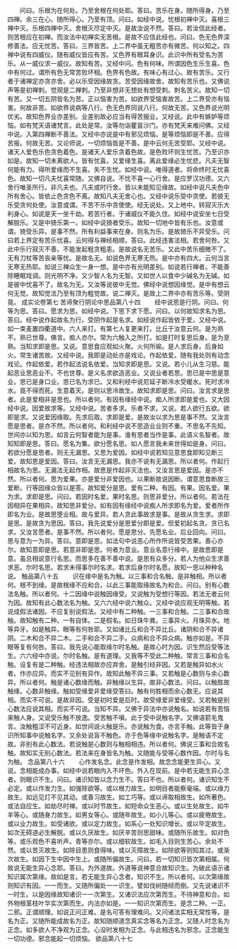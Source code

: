 <!-- { "loadSidebar": true } -->
　　问曰。乐根为在何处。乃至舍根在何处耶。答曰。苦乐在身。随所得身。乃至四禅。余三在心。随所得心。乃至有顶。问曰。如经中说。忧根初禅中灭。喜根三禅中灭。乐根四禅中灭。舍根灭尽定中灭。是故汝说不然。答曰。若汝信此经者。则苦根应在初禅。而汝法中初禅实无苦根。是故不应信此经也。问曰。色无色界深修善法。应无忧苦。答曰。三界皆苦。上二界中虽无粗苦亦有微苦。何以知之。四禅中说有四威仪。随有威仪皆应有苦。又色界有眼耳身识。此识中所有受名为苦乐。从一威仪求一威仪。故知有苦。又经中问。色有何味。所谓因色生乐生喜。色中有何过。谓所有色无常苦败坏相。色界有色故。有味心有过心。故有苦乐。又行者于诸禅定亦贪亦舍。必以乐受因缘故贪。苦受因缘故舍。故知有苦乐也。又佛说声等是初禅刺。觉观是二禅刺。乃至非想非无想处有想受刺。刺名苦义。故知一切有苦。又一切五阴皆名为苦。正以恼害为苦。如欲界受恼害故苦。上二界受亦有恼害。何故非苦。如欲界说病等八行。色无色界同说八行。何故无苦。又色界说光明优劣。故知色界业亦差别。业差别故必应当有得苦报业。又经说。此中有嫉妒等烦恼。如有梵天语诸梵言。此处是常。汝等勿诣瞿昙沙门。亦有梵天来难问佛。又经中说。入第四禅断不善法。又经中亦说是中有邪见烦恼。是等烦恼即是不善。应得苦报。何故无苦。又论师说。一切烦恼皆是不善。是中云何无苦受耶。又经中说。诸天人爱色乐色贪色着色。是诸天人爱乐贪着色故。是色败坏则生忧苦。乃至识亦如是。故知一切未离欲人。皆有忧喜。又爱缘生喜。离此爱缘必生忧悲。凡夫无智何能有力。得所爱缘而不生喜。失不生忧。如经中说。唯得道者。将命终时无忧喜色。故知一切凡夫忧喜常随。又佛自说。不忧不喜一心行舍。是应罗汉功德。又六舍行唯圣所行。非凡夫也。凡夫或时行舍。皆以未能知见缘故。如经中说凡夫色中所有舍心。皆依止色贪色不离。故知凡夫无舍心也。又经中说乐受中贪使。若彼无乐受贪何处使。汝意或谓。不苦不乐中贪使使。经无说处。又上地中。转寂灭乐大利身心。如说是天一坐千劫。若苦行者。于诸威仪不能久住。如经中说安坐七日受解脱乐。又是中猗乐第一。如经中说猗者受乐。故知一切地中皆有乐也。汝意或谓。猗受乐异。是事不然。所有利益事来在身。则名为乐。是故猗乐不异受乐。问曰若上界定有苦乐忧喜。云何得与禅经相顺。答曰。此经违害法相。若舍何咎。又此中乐行寂灭不善。不能发起粗贪粗恚。是故说名无苦乐。又此中苦乐细微不了。无有刀杖等苦丧亲等忧。是故名无。如说色界无寒无热。是中亦有四大。云何当言无寒无热耶。如说三禅众生一身一想。是中亦有光明差别。如说若行禅者。不能善除睡眠戏调。则光明不净。又少智人名为无智。又如世人以食中少碱名为无碱。如是彼中忧喜不了。故名为无。又汝等说彼中无觉。佛经中说想因缘觉。是中有想云何无觉。故知觉法乃至有顶为粗觉故。说二禅灭。是故上二界中亦有苦乐等。受阴竟。
成实论卷第七
苦谛聚行阴论中思品第八十四
　　经中说思是行阴。问曰。何等为思。答曰。愿求为思。如经中说。下思下求下愿。问曰。以何故知求名为思。答曰。经中说作起故名为行。受阴作起是名求。如经说作起皆依于爱。又经中说。如一束麦置四衢道中。六人来打。有第七人复更来打。比丘于汝意云何。是为熟不。熟已世尊。佛言。痴人亦尔。常为六触入之所打。如是打时复思后身。是为至熟。当知求即是思。又说。意思食应观如火聚。火何所喻。是人求后身。后身如火。常生诸苦故。又经中说。我即是动处亦是戏论。作起依爱。随有我处则有动念戏论。作起依爱。若作起法说名依爱。当知求即是思。又说。若小儿从生习慈。能起恶业思恶业不。不也世尊。是义名求欲造恶业。又说业者若思。思已是中思是意业。思已是身口业。思已名为求已。又和利经中说尼延子断冷水受暖水。死时求冷水。竟不得而死。生意着天。是则以思冷故生。故知求即是思。问曰。汝言求是思者。此是爱相非是思也。所以者何。有因有缘经中说。痴人所求即是爱也。又大因经中说。因爱故求等。又经中说。苦者多求。乐者不求。又说。若人欲行五欲。欲即是求。又说爱因缘取。先求后取。求即是爱。是故汝以求为思是事不然。又汝言愿是思者。是亦不然。所以者何。和利经中说不思造业业则不重。不思名不先知。世间亦以知为思。如言云何智者能为是事。谁有思者当作是事。此语义名智者。故知知即是思。答曰。愿名为集。欲分愿名思。如人愿言我未来世得如是身。问曰。若欲分愿是思者。则无无漏思。又思为爱因。如经中说若知见意思食即知见断三爱。故知思是爱因。答曰。汝言无无漏思。我亦不说有无漏思。所以者何。作起行相故名为思。无漏法无起作相。故思是作起非灭法也。又汝言思是爱因。是亦不然。所以者何。思为爱果。亦是爱分非爱因也。以果断故说因断。谓意思食断故三爱断。行等因缘众皆以是答。故知爱分是思。爱有二种。有因。有果。因名爱。果为求。求即是思。问曰。若因时名爱。果时名思。则思非爱分。所以者何。若法在因相异在果相异。故知思非爱分。如有因有缘经中说痴人所求即名为爱。爱者所作即名为业。是故思堕业相。故与爱异。若人贪此事故求是事。是故从贪生求。求即是思。是故贪为思因。答曰。我先说爱分是思爱分即是爱。但爱初起名贪。贪已名求。又汝言愿者。是事不然。所以者何。愿是思分。先愿名业。后业回向。问曰。思与意为一为异。答曰。意即是思。如法句中说恶心所作所说皆受苦果。善心亦尔。故知意即是思。若意非即是思。何者为意业。意业名意行缘中。是故思即是意。虽总相说意行名思。而思多在善不善中说。是思有众多分。若人为他众生求善求恶。尔时名思。若求未得事尔时名求。若求后身尔时名愿。故知一思以种种名说。
触品第八十五
　　识在缘中是名为触。以三事和合名触。是非触相。所以者何。根不到缘。是故根缘不应和合。以此三事能取缘故名为和合。问曰。别有心数法名触。所以者何。十二因缘中说触因缘受。又说触为受想行等因。若法无者云何为因。故知有此心数法名为触。又六六经中说六触众。又经中说应观无明等触。若说成假法诸因。不应复别说假法。又经中有二种触。一三事和合触。二三事和合故触。故知触有二种。一有自体。二是假名。如日珠牛粪。三事异火。月珠异水。地等异牙。如是触异。眼等有何咎耶。又如诸比丘和合不异比丘。诸阴和合不异诸阴。二木和合不异二木。二手和合不异二手。众病和合不异众病。触亦如是。不异眼等复有何咎。答曰。我先说心能取缘尔时名触。是故心时为因。识生然后受等法生。六六经中亦说。尔时名触。是有道理。又我等不受此二种触。常言三事和合名触。设复有是二种触。经违法相故亦应弃舍。是触引经非因。又若是触异如水火者。作亦应异。而实不见别有异作。故知此触不异三事。又若触是心数则与余心数异。所以者何。触是诸心数缘而触。非触缘以生异。故非心数法。问曰。以触胜故触缘。心数非触缘。触如受缘爱非爱缘受答曰。触有何胜相而余心数无。应说其相。而实不可说。是故非因。受是初时爱是后时。故受缘爱非爱缘受。又若触是别心数法应说其相。而实不可说。当知不异。又佛于异法中亦说触名。如说若有苦恼来触人身。又说受乐触不放逸。受苦触不嗔。此于受中说触名字。又佛语箭毛鬼言。汝触粗涩不可近身。如世间说火触是乐。亦说触为食。亦言手触。此等皆于身识所知事中说触名字。又余处说盲不触色。亦于色等缘中说触名字。是触语不定故。非别有此心数法。若说触是心数则与触相相违。所以者何。佛说三事和合故名触。故知实无别心数法。若法来在身皆名为触。又随能与受等心数作因。尔时与名为触。
念品第八十六
　　心作发名念。此念是作发相。故念念能更生异心。又说。念相能成办事。如经中说若眼内入不坏色。外入在现前。是中若无能生异心念者。则眼识不生。问曰。诸识知皆以念力生不。答曰不也。所以者何。诸识知生不必定。或以作发力生。如强除欲等。或以根力故生。如明目者能察毫端。或以缘力故生。如远见灯不见其动。或善习故生。如工巧等。或以谛取相故生。如所著色。或法自应生。如劫尽时禅。或以时节故生。如短命众生恶心。或以生处故生。如牛羊等心。或随身力故生。如男女等心。或随年故生。如小儿等心。或以疲倦故生。或以业力故生。如受诸欲。或以定力故生。如系心一处知识增长。或以毕定故生。如次无碍道必生解脱。或以久厌故生。如厌辛苦则思甜味。或随所乐故生。如对色等。或乐观色不喜听声。青等亦尔。或以细软故生。如毛入目则生苦心。余处不然。或以苦灭故生。如除目患则食得味。或以灭障故生。如除欲等则知其过。或渐次故生。如因下生中因中生上。或随所偏故生。问曰。若一切知识皆次第相属。何故说无能生异心念耶。答曰。为外道故。外道等说神意合故知识生。为破此语示诸知识属次第缘。故如是言。若无能生异心念者。知识不生。所以者何。以次第缘故则知识有因。一一而生。又随所偏处一一识生。譬如伐树随倾而倒。又先说诸识不一时生。以是因缘故知诸识一一次第生。又诸识法应次第而生。不待神意和合。如外物根茎枝叶华实次第而生。内法亦如是。一一知识次第而生。是念二种。一正。二邪。正谓顺理。如说正问正难。是名可答有理难问。又问诸法实相无常性等。是名为正。又随所能成故名为正。故知随顺道念真实念等名为正念。又随人时念名为正念。如多欲人不净观为正念。心没时发相为正念。与此相违名为邪念。正念能生一切功德。邪念能起一切烦恼。
欲品第八十七
